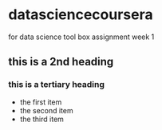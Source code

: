 datasciencecoursera
===================

for data science tool box assignment week 1

## this is a 2nd heading
### this is a tertiary heading

* the first item
* the second item
* the third item
